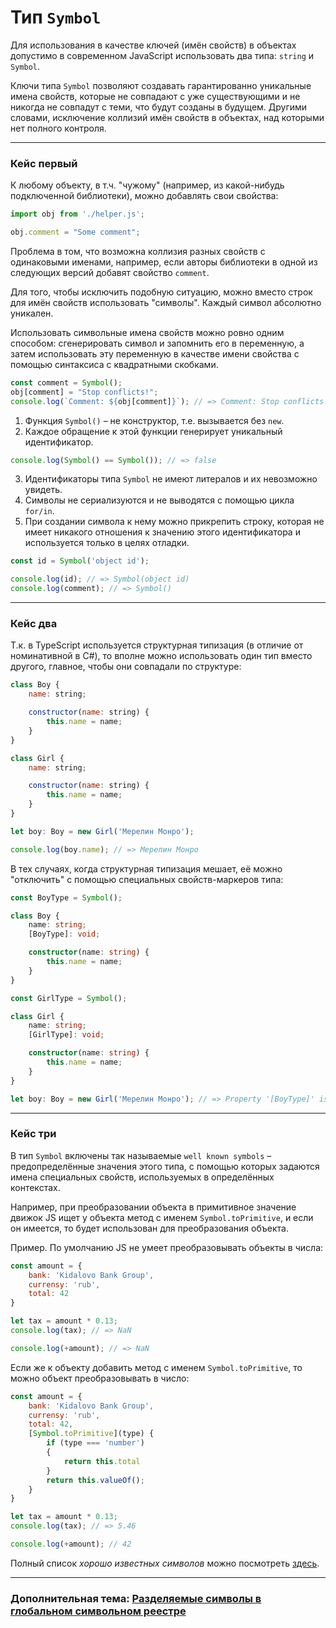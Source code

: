 # Тип `Symbol`

Для использования в качестве ключей (имён свойств) в объектах допустимо в современном JavaScript использовать два типа: `string` и `Symbol`.

Ключи типа `Symbol` позволяют создавать гарантированно уникальные имена свойств, которые не совпадают с уже существующими и не никогда не совпадут с теми, что будут созданы в будущем.
Другими словами, исключение коллизий имён свойств в объектах, над которыми нет полного контроля. 

---
### Кейс первый

К любому объекту, в т.ч. "чужому" (например, из какой-нибудь подключенной библиотеки), можно добавлять свои свойства:

```js
import obj from './helper.js';

obj.comment = "Some comment";
```

Проблема в том, что возможна коллизия разных свойств с одинаковыми именами, например, если авторы библиотеки в одной из следующих версий добавят свойство `comment`.

Для того, чтобы исключить подобную ситуацию, можно вместо строк для имён свойств использовать "символы". Каждый символ абсолютно уникален.

Использовать символьные имена свойств можно ровно одним способом: сгенерировать символ и запомнить его в переменную, а затем использовать эту переменную в качестве имени свойства с помощью синтаксиса с квадратными скобками.

```js
const comment = Symbol();
obj[comment] = "Stop conflicts!";
console.log(`Comment: ${obj[comment]}`); // => Comment: Stop conflicts!
```

1. Функция `Symbol()` – не конструктор, т.е. вызывается без `new`.
2. Каждое обращение к этой функции генерирует уникальный идентификатор.

```js
console.log(Symbol() == Symbol()); // => false
```

3. Идентификаторы типа `Symbol` не имеют литералов и их невозможно увидеть.
4. Символы не сериализуются и не выводятся с помощью цикла `for/in`.
5. При создании символа к нему можно прикрепить строку, которая не имеет никакого отношения к значению этого идентификатора и используется только в целях отладки.

```js
const id = Symbol('object id');

console.log(id); // => Symbol(object id)
console.log(comment); // => Symbol()
```

---
### Кейс два

Т.к. в TypeScript используется структурная типизация (в отличие от номинативной в C#), то вполне можно использовать один тип вместо другого, главное, чтобы они совпадали по структуре:

```js
class Boy {
    name: string;

    constructor(name: string) {
        this.name = name;
    }
}

class Girl {
    name: string;

    constructor(name: string) {
        this.name = name;
    }
}

let boy: Boy = new Girl('Мерелин Монро');

console.log(boy.name); // => Мерелин Монро
```

В тех случаях, когда структурная типизация мешает, её можно "отключить" с помощью специальных свойств-маркеров типа:

```ts
const BoyType = Symbol();

class Boy {
    name: string;
    [BoyType]: void;

    constructor(name: string) {
        this.name = name;
    }
}

const GirlType = Symbol();

class Girl {
    name: string;
    [GirlType]: void;

    constructor(name: string) {
        this.name = name;
    }
}

let boy: Boy = new Girl('Мерелин Монро'); // => Property '[BoyType]' is missing in type 'Girl' but required in type 'Boy'.ts(2741)
```

---
### Кейс три

В тип `Symbol` включены так называемые `well known symbols` – предопределённые значения этого типа, с помощью которых задаются имена специальных свойств, используемых в определённых контекстах.

Например, при преобразовании объекта в примитивное значение движок JS ищет у объекта метод с именем `Symbol.toPrimitive`, и если он имеется, то будет использован для преобразования объекта.

Пример. По умолчанию JS не умеет преобразовывать объекты в числа:

```js
const amount = {
    bank: 'Kidalovo Bank Group',
    currensy: 'rub',
    total: 42
}

let tax = amount * 0.13;
console.log(tax); // => NaN

console.log(+amount); // => NaN
```

Если же к объекту добавить метод с именем `Symbol.toPrimitive`, то можно объект преобразовывать в число:

```js
const amount = {
    bank: 'Kidalovo Bank Group',
    currensy: 'rub',
    total: 42,
    [Symbol.toPrimitive](type) {
        if (type === 'number')
        {
            return this.total       
        } 
        return this.valueOf();
    }
}

let tax = amount * 0.13;
console.log(tax); // => 5.46

console.log(+amount); // 42
```

Полный список _хорошо известных символов_ можно посмотреть [здесь](https://developer.mozilla.org/ru/docs/Web/JavaScript/Reference/Global_Objects/Symbol#%D0%B8%D0%B7%D0%B2%D0%B5%D1%81%D1%82%D0%BD%D1%8B%D0%B5_%D1%81%D0%B8%D0%BC%D0%B2%D0%BE%D0%BB%D1%8B "well known symbols").

---
### Дополнительная тема: [Разделяемые символы в глобальном символьном реестре](https://developer.mozilla.org/ru/docs/Web/JavaScript/Reference/Global_Objects/Symbol#%D1%80%D0%B0%D0%B7%D0%B4%D0%B5%D0%BB%D1%8F%D0%B5%D0%BC%D1%8B%D0%B5_%D1%81%D0%B8%D0%BC%D0%B2%D0%BE%D0%BB%D1%8B_%D0%B2_%D0%B3%D0%BB%D0%BE%D0%B1%D0%B0%D0%BB%D1%8C%D0%BD%D0%BE%D0%BC_%D1%81%D0%B8%D0%BC%D0%B2%D0%BE%D0%BB%D1%8C%D0%BD%D0%BE%D0%BC_%D1%80%D0%B5%D0%B5%D1%81%D1%82%D1%80%D0%B5)
